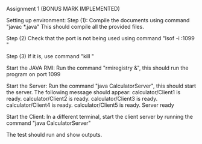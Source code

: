 Assignment 1 
(BONUS MARK IMPLEMENTED)

Setting up environment:
Step (1): Compile the documents using command "javac *.java" 
          This should compile all the provided files. 
            

Step (2) Check that the port is not being used using command "lsof -i :1099 "

Step (3) If it is, use command "kill <PID>"

Start the JAVA RMI: 
 Run the command "rmiregistry &", this should run the program on port 1099

Start the Server: 
 Run the command "java CalculatorServer", this should start the server. The following message should appear:
calculator/Client1 is ready.
calculator/Client2 is ready.
calculator/Client3 is ready.
calculator/Client4 is ready.
calculator/Client5 is ready.
Server ready

Start the Client: 
In a different terminal, start the client server by running the command "java CalculatorServer"

The test should run and show outputs. 

          


